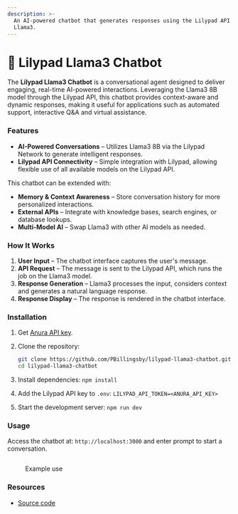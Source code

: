 ```yaml
---
description: >-
  An AI-powered chatbot that generates responses using the Lilypad API and
  Llama3.
---
```


# 💬 Lilypad Llama3 Chatbot

The **Lilypad Llama3 Chatbot** is a conversational agent designed to deliver engaging, real-time AI-powered interactions. Leveraging the Llama3 8B model through the Lilypad API, this chatbot provides context-aware and dynamic responses, making it useful for applications such as automated support, interactive Q\&A and virtual assistance.

### **Features**

* **AI-Powered Conversations** – Utilizes Llama3 8B via the Lilypad Network to generate intelligent responses.
* **Lilypad API Connectivity** – Simple integration with Lilypad, allowing flexible use of all available models on the Lilypad API.

This chatbot can be extended with:

* **Memory & Context Awareness** – Store conversation history for more personalized interactions.
* **External APIs** – Integrate with knowledge bases, search engines, or database lookups.
* **Multi-Model AI** – Swap Llama3 with other AI models as needed.

### **How It Works**

1. **User Input** – The chatbot interface captures the user's message.
2. **API Request** – The message is sent to the Lilypad API, which runs the job on the Llama3 model.
3. **Response Generation** – Llama3 processes the input, considers context and generates a natural language response.
4. **Response Display** – The response is rendered in the chatbot interface.

### **Installation**

1. Get [Anura API key](https://anura.lilypad.tech/).
2.  Clone the repository:

    ```sh
    git clone https://github.com/PBillingsby/lilypad-llama3-chatbot.git
    cd lilypad-llama3-chatbot
    ```
3. Install dependencies: `npm install`
4. Add the Lilypad API key to `.env`: `LILYPAD_API_TOKEN=<ANURA_API_KEY>`
5. Start the development server: `npm run dev`

### **Usage**

Access the chatbot at: `http://localhost:3000` and enter prompt to start a conversation.

<figure><img src="../.gitbook/assets/Screenshot 2025-03-12 at 12.14.17 PM.png" alt=""><figcaption><p>Example use</p></figcaption></figure>

### Resources

* [Source code](https://github.com/PBillingsby/lilypad-llama3-chatbot)

